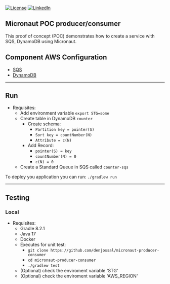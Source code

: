 [![License][license-shield]][license-url]
[![LinkedIn][linkedin-shield]][linkedin-url]

## Micronaut POC producer/consumer

This proof of concept (POC) demonstrates how to create a service with SQS, DynamoDB using Micronaut.

## Component AWS Configuration
- [SQS](https://aws.amazon.com/sqs/?nc1=h_ls)
- [DynamoDB](https://aws.amazon.com/dynamodb/?nc1=h_ls)
---
## Run
- Requisites:
  - Add environment variable ```export STG=some```
  - Create table in DynamoDB ```counter```
    - Create schema:
      - ```Partition key = pointer(S)```
      - ```Sort key = countNumber(N)```
      - ```Attribute = c(N)```
    - Add Record:
      - ```pointer(S) = key```
      - ```countNumber(N) = 0```
      - ```c(N) = 0```
  - Create a Standard Queue in SQS called ```counter-sqs```

To deploy you application you can run: ```./gradlew run```

---
## Testing
### Local
- Requisites:
    - Gradle 8.2.1
    - Java 17
    - Docker
    - Executes for unit test:
        - ```git clone https://github.com/denjossal/micronaut-producer-consumer```
        - ```cd micronaut-producer-consumer```
        - ```./gradlew test```
    - (Optional) check the enviroment variable 'STG'
    - (Optional) check the enviroment variable 'AWS_REGION'


<!-- MARKDOWN LINKS & IMAGES -->
[license-shield]: https://img.shields.io/badge/License-Apache_2.0-blue.svg?style=for-the-badge
[license-url]: https://www.apache.org/licenses/LICENSE-2.0
[linkedin-shield]: https://img.shields.io/badge/-LinkedIn-black.svg?style=for-the-badge&logo=linkedin&colorB=555
[linkedin-url]: https://linkedin.com/in/djsalcedo